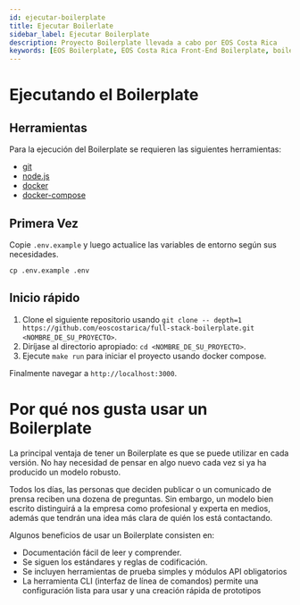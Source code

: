 ```yaml
---
id: ejecutar-boilerplate
title: Ejecutar Boilerlate
sidebar_label: Ejecutar Boilerplate
description: Proyecto Boilerplate llevada a cabo por EOS Costa Rica
keywords: [EOS Boilerplate, EOS Costa Rica Front-End Boilerplate, boilerplate-eos, eos-front-end-boilerplate, eos-back-end-boilerplate, eos-full-stack-boilerplate]
---
```


# Ejecutando el Boilerplate

## Herramientas

Para la ejecución del Boilerplate se requieren las siguientes herramientas:

- [git](https://git-scm.com/)
- [node.js](https://nodejs.org/es/)
- [docker](https://www.docker.com/)
- [docker-compose](https://docs.docker.com/compose/)

## Primera Vez

Copie `.env.example` y luego actualice las variables de entorno según sus necesidades.

```
cp .env.example .env
```

## Inicio rápido

1. Clone el siguiente repositorio usando `git clone -- depth=1 https://github.com/eoscostarica/full-stack-boilerplate.git <NOMBRE_DE_SU_PROYECTO>`.
2. Diríjase al directorio apropiado: `cd <NOMBRE_DE_SU_PROYECTO>`.
3. Ejecute `make run` para iniciar el proyecto usando docker compose.

Finalmente navegar a `http://localhost:3000`.



# Por qué nos gusta usar un Boilerplate

La principal ventaja de tener un Boilerplate es que se puede utilizar en cada versión. No hay necesidad de pensar en algo nuevo cada vez si ya ha producido un modelo robusto.

Todos los días, las personas que deciden publicar o un comunicado de prensa reciben una dozena de preguntas. Sin embargo, un modelo bien escrito distinguirá a la empresa como profesional y experta en medios, además que tendrán una idea más clara de quién los está contactando.

Algunos beneficios de usar un Boilerplate consisten en:

- Documentación fácil de leer y comprender.
- Se siguen los estándares y reglas de codificación.
- Se incluyen herramientas de prueba simples y módulos API obligatorios
- La herramienta CLI (interfaz de línea de comandos) permite una configuración lista para usar y una creación rápida de prototipos

